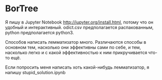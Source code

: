 # BorTree
 Я пишу в Jupyter Notebook http://jupyter.org/install.html, потому что он удобный и интерактивный.
odict.csv предполагается распакованным, python предполагается python3.

 Способов написать лемматизатор много.
Различаются способы в основном тем, насколько они эффективны сами по себе, и тем, насколько легко и с какой эффективностью к ним прикручивается что-то ещё. 

 Если попросить меня написать хоть какой-нибудь лемматизатор, я напишу stupid_solution.ipynb
